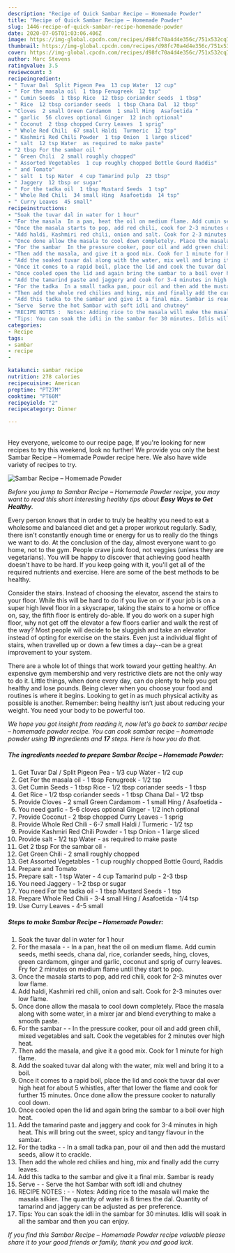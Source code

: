 ```yaml
---
description: "Recipe of Quick Sambar Recipe – Homemade Powder"
title: "Recipe of Quick Sambar Recipe – Homemade Powder"
slug: 1446-recipe-of-quick-sambar-recipe-homemade-powder
date: 2020-07-05T01:03:06.406Z
image: https://img-global.cpcdn.com/recipes/d98fc70a4d4e356c/751x532cq70/sambar-recipe-homemade-powder-recipe-main-photo.jpg
thumbnail: https://img-global.cpcdn.com/recipes/d98fc70a4d4e356c/751x532cq70/sambar-recipe-homemade-powder-recipe-main-photo.jpg
cover: https://img-global.cpcdn.com/recipes/d98fc70a4d4e356c/751x532cq70/sambar-recipe-homemade-powder-recipe-main-photo.jpg
author: Marc Stevens
ratingvalue: 3.5
reviewcount: 3
recipeingredient:
- " Tuvar Dal  Split Pigeon Pea  13 cup Water  12 cup"
- " For the masala oil  1 tbsp Fenugreek  12 tsp"
- " Cumin Seeds  1 tbsp Rice  12 tbsp coriander seeds  1 tbsp"
- " Rice  12 tbsp coriander seeds  1 tbsp Chana Dal  12 tbsp"
- "Cloves  2 small Green Cardamom  1 small Hing  Asafoetida "
- " garlic  56 cloves optional Ginger  12 inch optional"
- " Coconut  2 tbsp chopped Curry Leaves  1 sprig"
- " Whole Red Chili  67 small Haldi  Turmeric  12 tsp"
- " Kashmiri Red Chili Powder  1 tsp Onion  1 large sliced"
- " salt  12 tsp Water  as required to make paste"
- "2 tbsp For the sambar oil "
- " Green Chili  2 small roughly chopped"
- " Assorted Vegetables  1 cup roughly chopped Bottle Gourd Raddis"
- " and Tomato"
- " salt  1 tsp Water  4 cup Tamarind pulp  23 tbsp"
- " Jaggery  12 tbsp or sugar"
- " For the tadka oil  1 tbsp Mustard Seeds  1 tsp"
- " Whole Red Chili  34 small Hing  Asafoetida  14 tsp"
- " Curry Leaves  45 small"
recipeinstructions:
- "Soak the tuvar dal in water for 1 hour"
- "For the masala  In a pan, heat the oil on medium flame. Add cumin seeds, methi seeds, chana dal, rice, coriander seeds, hing, cloves, green cardamom, ginger and garlic, coconut and sprig of curry leaves. Fry for 2 minutes on medium flame until they start to pop."
- "Once the masala starts to pop, add red chili, cook for 2-3 minutes over low flame."
- "Add haldi, Kashmiri red chili, onion and salt. Cook for 2-3 minutes over low flame."
- "Once done allow the masala to cool down completely. Place the masala along with some water, in a mixer jar and blend everything to make a smooth paste."
- "For the sambar  In the pressure cooker, pour oil and add green chili, mixed vegetables and salt. Cook the vegetables for 2 minutes over high heat."
- "Then add the masala, and give it a good mix. Cook for 1 minute for high flame."
- "Add the soaked tuvar dal along with the water, mix well and bring it to a boil."
- "Once it comes to a rapid boil, place the lid and cook the tuvar dal over high heat for about 5 whistles, after that lower the flame and cook for further 15 minutes. Once done allow the pressure cooker to naturally cool down."
- "Once cooled open the lid and again bring the sambar to a boil over high heat."
- "Add the tamarind paste and jaggery and cook for 3-4 minutes in high heat. This will bring out the sweet, spicy and tangy flavour in the sambar."
- "For the tadka  In a small tadka pan, pour oil and then add the mustard seeds, allow it to crackle."
- "Then add the whole red chilies and hing, mix and finally add the curry leaves."
- "Add this tadka to the sambar and give it a final mix. Sambar is ready"
- "Serve  Serve the hot Sambar with soft idli and chutney"
- "RECIPE NOTES :  Notes: Adding rice to the masala will make the masala silkier. The quantity of water is 8 times the dal. Quantity of tamarind and jaggery can be adjusted as per preference."
- "Tips: You can soak the idli in the sambar for 30 minutes. Idlis will soak in all the sambar and then you can enjoy."
categories:
- Recipe
tags:
- sambar
- recipe
- 

katakunci: sambar recipe  
nutrition: 278 calories
recipecuisine: American
preptime: "PT27M"
cooktime: "PT60M"
recipeyield: "2"
recipecategory: Dinner

---
```

<br>
Hey everyone, welcome to our recipe page, If you're looking for new recipes to try this weekend, look no further! We provide you only the best Sambar Recipe – Homemade Powder recipe here. We also have wide variety of recipes to try.
<br>


![Sambar Recipe – Homemade Powder](https://img-global.cpcdn.com/recipes/d98fc70a4d4e356c/751x532cq70/sambar-recipe-homemade-powder-recipe-main-photo.jpg)

<i>Before you jump to Sambar Recipe – Homemade Powder recipe, you may want to read this short interesting healthy tips about <strong>Easy Ways to Get Healthy</strong>.</i>

Every person knows that in order to truly be healthy you need to eat a wholesome and balanced diet and get a proper workout regularly. Sadly, there isn't constantly enough time or energy for us to really do the things we want to do. At the conclusion of the day, almost everyone want to go home, not to the gym. People crave junk food, not veggies (unless they are vegetarians). You will be happy to discover that achieving good health doesn't have to be hard. If you keep going with it, you'll get all of the required nutrients and exercise. Here are some of the best methods to be healthy.

Consider the stairs. Instead of choosing the elevator, ascend the stairs to your floor. While this will be hard to do if you live on or if your job is on a super high level floor in a skyscraper, taking the stairs to a home or office on, say, the fifth floor is entirely do-able. If you do work on a super high floor, why not get off the elevator a few floors earlier and walk the rest of the way? Most people will decide to be sluggish and take an elevator instead of opting for exercise on the stairs. Even just a individual flight of stairs, when travelled up or down a few times a day--can be a great improvement to your system. 

There are a whole lot of things that work toward your getting healthy. An expensive gym membership and very restrictive diets are not the only way to do it. Little things, when done every day, can do plenty to help you get healthy and lose pounds. Being clever when you choose your food and routines is where it begins. Looking to get in as much physical activity as possible is another. Remember: being healthy isn’t just about reducing your weight. You need your body to be powerful too. 


<i>We hope you got insight from reading it, now let's go back to sambar recipe – homemade powder recipe. You can cook sambar recipe – homemade powder using <strong>19</strong> ingredients and <strong>17</strong> steps. Here is how you do that.
</i>

##### The ingredients needed to prepare Sambar Recipe – Homemade Powder:

1. Get  Tuvar Dal / Split Pigeon Pea - 1/3 cup Water - 1/2 cup
1. Get  For the masala oil - 1 tbsp Fenugreek - 1/2 tsp
1. Get  Cumin Seeds - 1 tbsp Rice - 1/2 tbsp coriander seeds - 1 tbsp
1. Get  Rice - 1/2 tbsp coriander seeds - 1 tbsp Chana Dal - 1/2 tbsp
1. Provide Cloves - 2 small Green Cardamom - 1 small Hing / Asafoetida -
1. You need  garlic - 5-6 cloves optional Ginger - 1/2 inch optional
1. Provide  Coconut - 2 tbsp chopped Curry Leaves - 1 sprig
1. Provide  Whole Red Chili - 6-7 small Haldi / Turmeric - 1/2 tsp
1. Provide  Kashmiri Red Chili Powder - 1 tsp Onion - 1 large sliced
1. Provide  salt - 1/2 tsp Water - as required to make paste
1. Get 2 tbsp For the sambar oil -
1. Get  Green Chili - 2 small roughly chopped
1. Get  Assorted Vegetables - 1 cup roughly chopped Bottle Gourd, Raddis
1. Prepare  and Tomato
1. Prepare  salt - 1 tsp Water - 4 cup Tamarind pulp - 2-3 tbsp
1. You need  Jaggery - 1-2 tbsp or sugar
1. You need  For the tadka oil - 1 tbsp Mustard Seeds - 1 tsp
1. Prepare  Whole Red Chili - 3-4 small Hing / Asafoetida - 1/4 tsp
1. Use  Curry Leaves - 4-5 small


##### Steps to make Sambar Recipe – Homemade Powder:

1. Soak the tuvar dal in water for 1 hour
1. For the masala -  - In a pan, heat the oil on medium flame. Add cumin seeds, methi seeds, chana dal, rice, coriander seeds, hing, cloves, green cardamom, ginger and garlic, coconut and sprig of curry leaves. Fry for 2 minutes on medium flame until they start to pop.
1. Once the masala starts to pop, add red chili, cook for 2-3 minutes over low flame.
1. Add haldi, Kashmiri red chili, onion and salt. Cook for 2-3 minutes over low flame.
1. Once done allow the masala to cool down completely. Place the masala along with some water, in a mixer jar and blend everything to make a smooth paste.
1. For the sambar -  - In the pressure cooker, pour oil and add green chili, mixed vegetables and salt. Cook the vegetables for 2 minutes over high heat.
1. Then add the masala, and give it a good mix. Cook for 1 minute for high flame.
1. Add the soaked tuvar dal along with the water, mix well and bring it to a boil.
1. Once it comes to a rapid boil, place the lid and cook the tuvar dal over high heat for about 5 whistles, after that lower the flame and cook for further 15 minutes. Once done allow the pressure cooker to naturally cool down.
1. Once cooled open the lid and again bring the sambar to a boil over high heat.
1. Add the tamarind paste and jaggery and cook for 3-4 minutes in high heat. This will bring out the sweet, spicy and tangy flavour in the sambar.
1. For the tadka -  - In a small tadka pan, pour oil and then add the mustard seeds, allow it to crackle.
1. Then add the whole red chilies and hing, mix and finally add the curry leaves.
1. Add this tadka to the sambar and give it a final mix. Sambar is ready
1. Serve -  - Serve the hot Sambar with soft idli and chutney
1. RECIPE NOTES : -  - Notes: Adding rice to the masala will make the masala silkier. The quantity of water is 8 times the dal. Quantity of tamarind and jaggery can be adjusted as per preference.
1. Tips: You can soak the idli in the sambar for 30 minutes. Idlis will soak in all the sambar and then you can enjoy.


<i>If you find this Sambar Recipe – Homemade Powder recipe valuable please share it to your good friends or family, thank you and good luck.</i>

